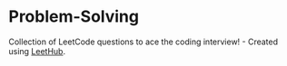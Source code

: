 # Problem-Solving
Collection of LeetCode questions to ace the coding interview! - Created using [LeetHub](https://github.com/QasimWani/LeetHub).
